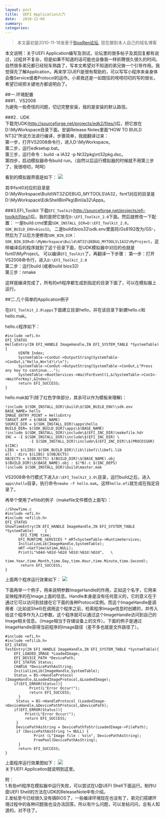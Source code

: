 ```yaml
---
layout: post
title:  UEFI Application入门
date:   2010-12-04
summary:
categories:
---
```

>本文最初是2010-11-18发表于[BiosRen论坛](http://www.biosren.com/thread-3515-1-1.html), 现在挪到本人自己的域名博客  

本文说明：关于UEFI Application编写及测试，论坛里的很多帖子及其回复都有说过，过程并不复杂，但是如果不知道的话可能也会像我一样折腾很久很久的时间。自然很多弟兄都已经轻车熟路了，写本文希望对不知道的弟兄做一个引导作用。我觉得先了解Application，再来学习UEFI是很有帮助的，可以写写小程序来亲身体会像Service或者Protocol的运作。小弟我还是一如既往的唠唠叨叨的写的很长，希望已经把关键地方都说明白了。
   
##一.环境配置  
###1．VS2008  
为避免一些奇怪的问题，切记完整安装，我的是安装的默认路径。
   
###2．UDK    
下载完UDK(<http://sourceforge.net/projects/edk2/files/>)后，把它放在D:\MyWorkspace目录下面。安装Release Notes里面“HOW TO BUILD NT32”所说方法进行编译，步骤简单，我就翻译过来：  
第一步，打开VS2008命令行，进入D:\MyWorkspace。  
第二步，运行edksetup.bat。  
第三步，运行命令：build  -a IA32 -p Nt32pkg\nt32pkg.dsc。  
第四步，启动模拟器命令build run。（自然以后运行模拟器的时候就不用第三步了，我很唠叨，呵呵）  

看到的模拟器界面是如下：
![](https://github.com/HarmonyHu/harmonyhu.github.io/raw/master/_posts/images/uefiapp1.jpg)  

其中fsnt0对应的目录是D:\MyWorkspace\Build\NT32\DEBUG_MYTOOLS\IA32，fsnt1对应的目录是D:\MyWorkspace\EdkShellBinPkg\Bin\Ia32\Apps。
      
###3.EFI_Toolkit
下载`EFI_Toolkit`(<http://sourceforge.net/projects/efi-toolkit/files/>)后，我的是把它放在`D:\EFI_Toolkit_2.0`下面。然后就修改一下配置：
一是build.cmd里面`SDK_INSTALL_DIR=D:\EFI_Toolkit_2.0`，`SDK_BUILD_ENV=bios32`。
二是build\bios32\sdk.env里面将/Gs8192改为/GS-，然后为了以后方便修改`SDK_BIN_DIR`：`SDK_BIN_DIR=D:\MyWorkspace\Build\NT32\DEBUG_MYTOOLS\IA32\MyProject`，这样编译后的程序就到了这个目录下面，在UDK模拟器中对应的也就是fsnt0\MyProject。
可以编译`EFI_Toolkit`了，再翻译一下步骤：
第一步：打开VS2008命令行，进入`D:\EFI_Toolkit_2.0`  
第二步：运行build (或者build bios32)  
第三步：nmake  

这样就编译完成了，所有的efi程序都生成到指定的目录下面了，可以在模拟器上运行。
   
##二.几个简单的Application例子

在`EFI_Toolkit_2.0\apps`下面建立目录hello，并在该目录下新建hello.c和hello.mak。  

hello.c程序如下：
```
#include <efi.h>      
EFI_STATUS   
HelloEntry(IN EFI_HANDLE ImageHandle,IN EFI_SYSTEM_TABLE *SystemTable){
      UINTN Index;
      SystemTable->ConOut->OutputString(SystemTable->ConOut,L"Hello,World!\r\n");
      SystemTable->ConOut->OutputString(SystemTable->ConOut,L"Press any key to continue...");
      SystemTable->BootServices->WaitForEvent(1,&(SystemTable->ConIn->WaitForKey),&Index);
      return EFI_SUCCESS; 
}      
```

hello.mak如下(除了红色字体部分，其余可以作为模板来理解)：  
```
!include $(SDK_INSTALL_DIR)\build\$(SDK_BUILD_ENV)\sdk.env   
BASE_NAME= hello  
IMAGE_ENTRY_POINT = HelloEntry   
TARGET_APP = $(BASE_NAME)   
SOURCE_DIR = $(SDK_INSTALL_DIR)\apps\hello      
BUILD_DIR= $(SDK_BUILD_DIR)\apps\$(BASE_NAME)    
!include $(SDK_INSTALL_DIR)\include\$(EFI_INC_DIR)\makefile.hdr  
INC = -I $(SDK_INSTALL_DIR)\include\$(EFI_INC_DIR) \   
           -I $(SDK_INSTALL_DIR)\include\$(EFI_INC_DIR)\$(PROCESSOR) $(INC)  
LIBS = $(LIBS) $(SDK_BUILD_DIR)\lib\libefi\libefi.lib    
all : dirs $(LIBS) $(OBJECTS)     
OBJECTS = $(OBJECTS) $(BUILD_DIR)\$(BASE_NAME).obj    
$(BUILD_DIR)\$(BASE_NAME).obj : $(*B).c $(INC_DEPS)   
!include $(SDK_INSTALL_DIR)\build\master.mak
```  

VS2008命令行模式下进入`D:\EFI_Toolkit_2.0\`目录，运行build之后，进入`apps\hello`目录，执行命令`nmake –f hello.mak`。这样`hello.efi`就生成在指定目录了。  

再举个使用了efilib的例子（makefile文件模仿上面写）：  
```
//ShowTime.c   
#include <efi.h>    
#include <efilib.h>   
EFI_STATUS     
ShowTimeEntry(IN EFI_HANDLE ImageHandle,IN EFI_SYSTEM_TABLE *SystemTable)     {
       EFI_TIME time;   
      EFI_RUNTIME_SERVICES * mRT=SystemTable->RuntimeServices;      
      InitializeLib(ImageHandle,SystemTable);    
      mRT->GetTime(&time,NULL);   
      Print(L"%04d-%02d-%02d %02d:%02d:%02d",   \ 
               time.Year,time.Month,time.Day,time.Hour,time.Minute,time.Second);          
       return EFI_SUCCESS;      
}
```  

上面两个程序运行效果如下：
![](https://github.com/HarmonyHu/harmonyhu.github.io/raw/master/_posts/images/uefiapp2.jpg)  
  
下面再举一个例子，用来说明参数ImageHandle的作用，正如这个名字，它用来反映程序的在Image上面的信息。Handle本身是没有任何意义的，它的意义在于通过它可以访问到挂接在它下面的各种Protocol实例。而这个ImageHandle是调用者（比如说Shell)在调用这个程序之前，检索程序Image信息时创建的，并传入给这个程序作为入口参数。这个程序就可以通过这个ImageHandle访问到自己的Image相关信息。（Image相当于存储设备上的文件）。下面的例子是通过ImageHandle获得当前程序的Image路径（差不多也就是文件路径了）。  
```
#include <efi.h>      
#include <efilib.h>     
EFI_STATUS     
TestEntry(IN EFI_HANDLE ImageHandle,IN EFI_SYSTEM_TABLE *SystemTable){  
    EFI_LOADED_IMAGE *LoadedImage;  
    EFI_DEVICE_PATH *DevicePath;  
    EFI_STATUS Status;  
    CHAR16 *DevicePathAsString;  
    InitializeLib(ImageHandle,SystemTable);   
    Status = BS->HandleProtocol (ImageHandle,&LoadedImageProtocol,&LoadedImage);  
    if(EFI_ERROR(Status)){  
           Print(L"Error Occur!");  
           return EFI_SUCCESS;  
      }  
     Status = BS->HandleProtocol (LoadedImage->DeviceHandle,&DevicePathProtocol,&DevicePath);  
    if(EFI_ERROR(Status)){  
         Print(L"Error Occur!");  
         return EFI_SUCCESS;  
     }  
     DevicePathAsString = DevicePathToStr(LoadedImage->FilePath);  
     if (DevicePathAsString != NULL) {   
             Print (L"Image file : %s\n", DevicePathAsString);   
             FreePool(DevicePathAsString);   
      }   
      return EFI_SUCCESS;   
}
```  

上面程序运行效果图如下：
![](https://github.com/HarmonyHu/harmonyhu.github.io/raw/master/_posts/images/uefiapp3.jpg)  
关于UEFI Application就说明到这里。

附：  
1.有些efi程序在模拟器中运行失败，可以尝试在U盘UEFI Shell下面运行。制作U盘UEFI Shell的方法在UDK的ReleaseNote中有介绍。  
2.发帖至今已经很久没有搞BIOS了，一些编译环境现在也没有了，弟兄们搭建环境过程中的各种问题我也没办法回答。所以有什么问题，可以发帖问问，总有人知道的。对不住了。